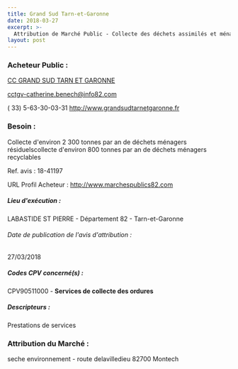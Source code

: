 ```yaml
---
title: Grand Sud Tarn-et-Garonne
date: 2018-03-27
excerpt: >-
  Attribution de Marché Public - Collecte des déchets assimilés et ménagers
layout: post
---
```


### Acheteur Public : 
<a href="/acheteur-133/siren-200066652"> CC GRAND SUD TARN ET GARONNE</a><br/>



cctgv-catherine.benech@info82.com

( 33) 5-63-30-03-31
http://www.grandsudtarnetgaronne.fr
### Besoin :

Collecte d'environ 2 300 tonnes par an de déchets ménagers résiduelscollecte d'environ 800 tonnes par an de déchets ménagers recyclables

Ref. avis : 18-41197

URL Profil Acheteur : http://www.marchespublics82.com

##### Lieu d'exécution :

LABASTIDE ST PIERRE - Département 82 - Tarn-et-Garonne

###### Date de publication de l'avis d'attribution : 
27/03/2018

##### Codes CPV concerné(s) :
CPV90511000 - **Services de collecte des ordures** <br/>

##### Descripteurs :
Prestations de services <br/>

### Attribution du Marché :
seche environnement - route delavilledieu 82700 Montech <br/>
